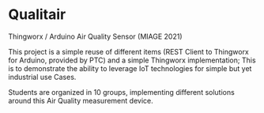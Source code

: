 # Qualitair
Thingworx / Arduino Air Quality Sensor (MIAGE 2021)

This project is a simple reuse of different items (REST Client to Thingworx for Arduino, provided by PTC) and a simple Thingworx implementation;
This is to demonstrate the ability to leverage IoT technologies for simple but yet industrial use Cases.

Students are organized in 10 groups, implementing different solutions around this Air Quality measurement device.
